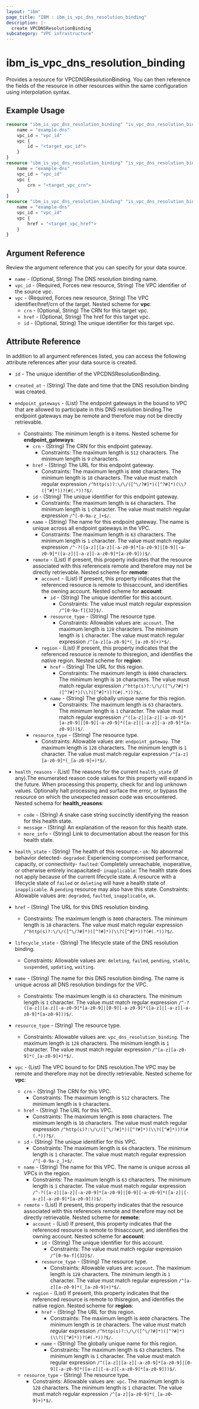 ```yaml
---
layout: "ibm"
page_title: "IBM : ibm_is_vpc_dns_resolution_binding"
description: |-
  create VPCDNSResolutionBinding
subcategory: "VPC infrastructure"
---
```


# ibm_is_vpc_dns_resolution_binding

Provides a resource for VPCDNSResolutionBinding. You can then reference the fields of the resource in other resources within the same configuration using interpolation syntax.

## Example Usage

```terraform
resource "ibm_is_vpc_dns_resolution_binding" "is_vpc_dns_resolution_binding_by_id" {
	name = "example-dns"
	vpc_id = "vpc_id"
	vpc {
		id = "<target_vpc_id">
	}
}
resource "ibm_is_vpc_dns_resolution_binding" "is_vpc_dns_resolution_binding_by_crn" {
	name = "example-dns"
	vpc_id = "vpc_id"
	vpc {
		crn = "<target_vpc_crn">
	}
}
resource "ibm_is_vpc_dns_resolution_binding" "is_vpc_dns_resolution_binding_href" {
	name = "example-dns"
	vpc_id = "vpc_id"
	vpc {
		href = "<target_vpc_href">
	}
}
```

## Argument Reference

Review the argument reference that you can specify for your data source.

- `name` - (Optional, String) The DNS resolution binding name.
- `vpc_id` - (Required, Forces new resource, String) The VPC identifier of the source vpc.
- `vpc` - (Required, Forces new resource, String) The VPC identifier/href/crn of the target.
	Nested scheme for **vpc**:
	- `crn` - (Optional, String) The CRN for this target vpc.
	- `href` - (Optional, String) The href for this target vpc.
	- `id` - (Optional, String) The unique identifier for this target vpc.

## Attribute Reference

In addition to all argument references listed, you can access the following attribute references after your data source is created.

- `id` - The unique identifier of the VPCDNSResolutionBinding.
- `created_at` - (String) The date and time that the DNS resolution binding was created.

- `endpoint_gateways` - (List) The endpoint gateways in the bound to VPC that are allowed to participate in this DNS resolution binding.The endpoint gateways may be remote and therefore may not be directly retrievable.
  - Constraints: The minimum length is `0` items.
	Nested scheme for **endpoint_gateways**:
	- `crn` - (String) The CRN for this endpoint gateway.
	  - Constraints: The maximum length is `512` characters. The minimum length is `9` characters.
	- `href` - (String) The URL for this endpoint gateway.
	  - Constraints: The maximum length is `8000` characters. The minimum length is `10` characters. The value must match regular expression `/^http(s)?:\/\/([^\/?#]*)([^?#]*)(\\?([^#]*))?(#(.*))?$/`.
	- `id` - (String) The unique identifier for this endpoint gateway.
	  - Constraints: The maximum length is `64` characters. The minimum length is `1` character. The value must match regular expression `/^[-0-9a-z_]+$/`.
	- `name` - (String) The name for this endpoint gateway. The name is unique across all endpoint gateways in the VPC.
	  - Constraints: The maximum length is `63` characters. The minimum length is `1` character. The value must match regular expression `/^-?([a-z]|[a-z][-a-z0-9]*[a-z0-9]|[0-9][-a-z0-9]*([a-z]|[-a-z][-a-z0-9]*[a-z0-9]))$/`.
	- `remote` - (List) If present, this property indicates that the resource associated with this referenceis remote and therefore may not be directly retrievable.
		Nested scheme for **remote**:
		- `account` - (List) If present, this property indicates that the referenced resource is remote to thisaccount, and identifies the owning account.
			Nested scheme for **account**:
			- `id` - (String) The unique identifier for this account.
			  - Constraints: The value must match regular expression `/^[0-9a-f]{32}$/`.
			- `resource_type` - (String) The resource type.
			  - Constraints: Allowable values are: `account`. The maximum length is `128` characters. The minimum length is `1` character. The value must match regular expression `/^[a-z][a-z0-9]*(_[a-z0-9]+)*$/`.
		- `region` - (List) If present, this property indicates that the referenced resource is remote to thisregion, and identifies the native region.
			Nested scheme for **region**:
			- `href` - (String) The URL for this region.
			  - Constraints: The maximum length is `8000` characters. The minimum length is `10` characters. The value must match regular expression `/^http(s)?:\/\/([^\/?#]*)([^?#]*)(\\?([^#]*))?(#(.*))?$/`.
			- `name` - (String) The globally unique name for this region.
			  - Constraints: The maximum length is `63` characters. The minimum length is `1` character. The value must match regular expression `/^([a-z]|[a-z][-a-z0-9]*[a-z0-9]|[0-9][-a-z0-9]*([a-z]|[-a-z][-a-z0-9]*[a-z0-9]))$/`.
	- `resource_type` - (String) The resource type.
	  - Constraints: Allowable values are: `endpoint_gateway`. The maximum length is `128` characters. The minimum length is `1` character. The value must match regular expression `/^[a-z][a-z0-9]*(_[a-z0-9]+)*$/`.

- `health_reasons` - (List) The reasons for the current `health_state` (if any).The enumerated reason code values for this property will expand in the future. When processing this property, check for and log unknown values. Optionally halt processing and surface the error, or bypass the resource on which the unexpected reason code was encountered.
	Nested schema for **health_reasons**:
	- `code` - (String) A snake case string succinctly identifying the reason for this health state.
	- `message` - (String) An explanation of the reason for this health state.
	- `more_info` - (String) Link to documentation about the reason for this health state.
	
- `health_state` - (String) The health of this resource.- `ok`: No abnormal behavior detected- `degraded`: Experiencing compromised performance, capacity, or connectivity- `faulted`: Completely unreachable, inoperative, or otherwise entirely incapacitated- `inapplicable`: The health state does not apply because of the current lifecycle state. A resource with a lifecycle state of `failed` or `deleting` will have a health state of `inapplicable`. A `pending` resource may also have this state. Constraints: Allowable values are: `degraded`, `faulted`, `inapplicable`, `ok`.

- `href` - (String) The URL for this DNS resolution binding.
  - Constraints: The maximum length is `8000` characters. The minimum length is `10` characters. The value must match regular expression `/^http(s)?:\/\/([^\/?#]*)([^?#]*)(\\?([^#]*))?(#(.*))?$/`.

- `lifecycle_state` - (String) The lifecycle state of the DNS resolution binding.
  - Constraints: Allowable values are: `deleting`, `failed`, `pending`, `stable`, `suspended`, `updating`, `waiting`.

- `name` - (String) The name for this DNS resolution binding. The name is unique across all DNS resolution bindings for the VPC.
  - Constraints: The maximum length is `63` characters. The minimum length is `1` character. The value must match regular expression `/^-?([a-z]|[a-z][-a-z0-9]*[a-z0-9]|[0-9][-a-z0-9]*([a-z]|[-a-z][-a-z0-9]*[a-z0-9]))$/`.

- `resource_type` - (String) The resource type.
  - Constraints: Allowable values are: `vpc_dns_resolution_binding`. The maximum length is `128` characters. The minimum length is `1` character. The value must match regular expression `/^[a-z][a-z0-9]*(_[a-z0-9]+)*$/`.

- `vpc` - (List) The VPC bound to for DNS resolution.The VPC may be remote and therefore may not be directly retrievable.
	Nested scheme for **vpc**:
	- `crn` - (String) The CRN for this VPC.
	  - Constraints: The maximum length is `512` characters. The minimum length is `9` characters.
	- `href` - (String) The URL for this VPC.
	  - Constraints: The maximum length is `8000` characters. The minimum length is `10` characters. The value must match regular expression `/^http(s)?:\/\/([^\/?#]*)([^?#]*)(\\?([^#]*))?(#(.*))?$/`.
	- `id` - (String) The unique identifier for this VPC.
	  - Constraints: The maximum length is `64` characters. The minimum length is `1` character. The value must match regular expression `/^[-0-9a-z_]+$/`.
	- `name` - (String) The name for this VPC. The name is unique across all VPCs in the region.
	  - Constraints: The maximum length is `63` characters. The minimum length is `1` character. The value must match regular expression `/^-?([a-z]|[a-z][-a-z0-9]*[a-z0-9]|[0-9][-a-z0-9]*([a-z]|[-a-z][-a-z0-9]*[a-z0-9]))$/`.
	- `remote` - (List) If present, this property indicates that the resource associated with this referenceis remote and therefore may not be directly retrievable.
		Nested scheme for **remote**:
		- `account` - (List) If present, this property indicates that the referenced resource is remote to thisaccount, and identifies the owning account.
			Nested scheme for **account**:
			- `id` - (String) The unique identifier for this account.
			  - Constraints: The value must match regular expression `/^[0-9a-f]{32}$/`.
			- `resource_type` - (String) The resource type.
			  - Constraints: Allowable values are: `account`. The maximum length is `128` characters. The minimum length is `1` character. The value must match regular expression `/^[a-z][a-z0-9]*(_[a-z0-9]+)*$/`.
		- `region` - (List) If present, this property indicates that the referenced resource is remote to thisregion, and identifies the native region.
			Nested scheme for **region**:
			- `href` - (String) The URL for this region.
			  - Constraints: The maximum length is `8000` characters. The minimum length is `10` characters. The value must match regular expression `/^http(s)?:\/\/([^\/?#]*)([^?#]*)(\\?([^#]*))?(#(.*))?$/`.
			- `name` - (String) The globally unique name for this region.
			  - Constraints: The maximum length is `63` characters. The minimum length is `1` character. The value must match regular expression `/^([a-z]|[a-z][-a-z0-9]*[a-z0-9]|[0-9][-a-z0-9]*([a-z]|[-a-z][-a-z0-9]*[a-z0-9]))$/`.
	- `resource_type` - (String) The resource type.
	  - Constraints: Allowable values are: `vpc`. The maximum length is `128` characters. The minimum length is `1` character. The value must match regular expression `/^[a-z][a-z0-9]*(_[a-z0-9]+)*$/`.

